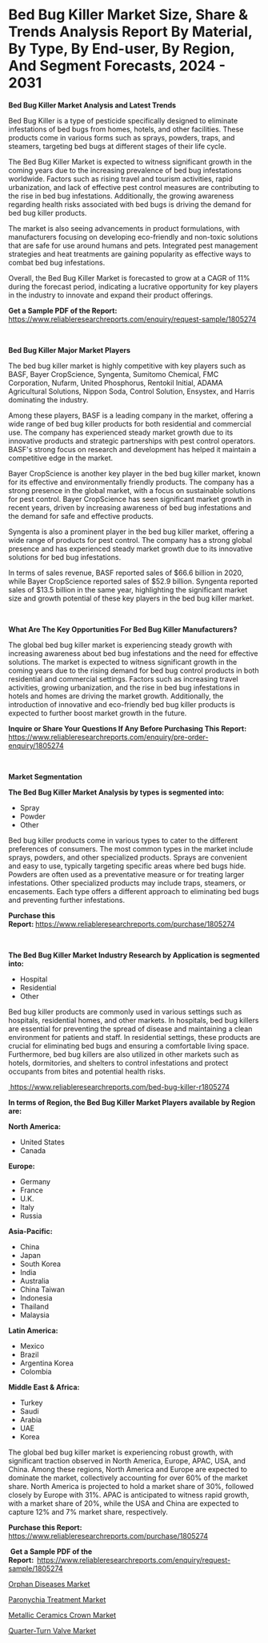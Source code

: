 <p><h1>Bed Bug Killer Market Size, Share & Trends Analysis Report By Material, By Type, By End-user, By Region, And Segment Forecasts, 2024 - 2031</h1></p><p><strong>Bed Bug Killer Market Analysis and Latest Trends</strong></p>
<p><p>Bed Bug Killer is a type of pesticide specifically designed to eliminate infestations of bed bugs from homes, hotels, and other facilities. These products come in various forms such as sprays, powders, traps, and steamers, targeting bed bugs at different stages of their life cycle.</p><p>The Bed Bug Killer Market is expected to witness significant growth in the coming years due to the increasing prevalence of bed bug infestations worldwide. Factors such as rising travel and tourism activities, rapid urbanization, and lack of effective pest control measures are contributing to the rise in bed bug infestations. Additionally, the growing awareness regarding health risks associated with bed bugs is driving the demand for bed bug killer products.</p><p>The market is also seeing advancements in product formulations, with manufacturers focusing on developing eco-friendly and non-toxic solutions that are safe for use around humans and pets. Integrated pest management strategies and heat treatments are gaining popularity as effective ways to combat bed bug infestations.</p><p>Overall, the Bed Bug Killer Market is forecasted to grow at a CAGR of 11% during the forecast period, indicating a lucrative opportunity for key players in the industry to innovate and expand their product offerings.</p></p>
<p><strong>Get a Sample PDF of the Report:&nbsp;</strong> <a href="https://www.reliableresearchreports.com/enquiry/request-sample/1805274">https://www.reliableresearchreports.com/enquiry/request-sample/1805274</a></p>
<p>&nbsp;</p>
<p><strong>Bed Bug Killer Major Market Players</strong></p>
<p><p>The bed bug killer market is highly competitive with key players such as BASF, Bayer CropScience, Syngenta, Sumitomo Chemical, FMC Corporation, Nufarm, United Phosphorus, Rentokil Initial, ADAMA Agricultural Solutions, Nippon Soda, Control Solution, Ensystex, and Harris dominating the industry.</p><p>Among these players, BASF is a leading company in the market, offering a wide range of bed bug killer products for both residential and commercial use. The company has experienced steady market growth due to its innovative products and strategic partnerships with pest control operators. BASF's strong focus on research and development has helped it maintain a competitive edge in the market.</p><p>Bayer CropScience is another key player in the bed bug killer market, known for its effective and environmentally friendly products. The company has a strong presence in the global market, with a focus on sustainable solutions for pest control. Bayer CropScience has seen significant market growth in recent years, driven by increasing awareness of bed bug infestations and the demand for safe and effective products.</p><p>Syngenta is also a prominent player in the bed bug killer market, offering a wide range of products for pest control. The company has a strong global presence and has experienced steady market growth due to its innovative solutions for bed bug infestations.</p><p>In terms of sales revenue, BASF reported sales of $66.6 billion in 2020, while Bayer CropScience reported sales of $52.9 billion. Syngenta reported sales of $13.5 billion in the same year, highlighting the significant market size and growth potential of these key players in the bed bug killer market.</p></p>
<p>&nbsp;</p>
<p><strong>What Are The Key Opportunities For Bed Bug Killer Manufacturers?</strong></p>
<p><p>The global bed bug killer market is experiencing steady growth with increasing awareness about bed bug infestations and the need for effective solutions. The market is expected to witness significant growth in the coming years due to the rising demand for bed bug control products in both residential and commercial settings. Factors such as increasing travel activities, growing urbanization, and the rise in bed bug infestations in hotels and homes are driving the market growth. Additionally, the introduction of innovative and eco-friendly bed bug killer products is expected to further boost market growth in the future.</p></p>
<p><strong>Inquire or Share Your Questions If Any Before Purchasing This Report:</strong> <a href="https://www.reliableresearchreports.com/enquiry/pre-order-enquiry/1805274">https://www.reliableresearchreports.com/enquiry/pre-order-enquiry/1805274</a></p>
<p>&nbsp;</p>
<p><strong>Market Segmentation</strong></p>
<p><strong>The Bed Bug Killer Market Analysis by types is segmented into:</strong></p>
<p><ul><li>Spray</li><li>Powder</li><li>Other</li></ul></p>
<p><p>Bed bug killer products come in various types to cater to the different preferences of consumers. The most common types in the market include sprays, powders, and other specialized products. Sprays are convenient and easy to use, typically targeting specific areas where bed bugs hide. Powders are often used as a preventative measure or for treating larger infestations. Other specialized products may include traps, steamers, or encasements. Each type offers a different approach to eliminating bed bugs and preventing further infestations.</p></p>
<p><strong>Purchase this Report:&nbsp;</strong><a href="https://www.reliableresearchreports.com/purchase/1805274">https://www.reliableresearchreports.com/purchase/1805274</a></p>
<p>&nbsp;</p>
<p><strong>The Bed Bug Killer Market Industry Research by Application is segmented into:</strong></p>
<p><ul><li>Hospital</li><li>Residential</li><li>Other</li></ul></p>
<p><p>Bed bug killer products are commonly used in various settings such as hospitals, residential homes, and other markets. In hospitals, bed bug killers are essential for preventing the spread of disease and maintaining a clean environment for patients and staff. In residential settings, these products are crucial for eliminating bed bugs and ensuring a comfortable living space. Furthermore, bed bug killers are also utilized in other markets such as hotels, dormitories, and shelters to control infestations and protect occupants from bites and potential health risks.</p></p>
<p><a href="https://www.reliableresearchreports.com/bed-bug-killer-r1805274">&nbsp;https://www.reliableresearchreports.com/bed-bug-killer-r1805274</a></p>
<p><strong>In terms of Region, the Bed Bug Killer Market Players available by Region are:</strong></p>
<p>
    <p> <strong> North America: </strong>
        <ul>
            <li>United States</li>
            <li>Canada</li>
        </ul>
        </p> 
    <p> <strong> Europe: </strong>
        <ul>
            <li>Germany</li>
            <li>France</li>
            <li>U.K.</li>
            <li>Italy</li>
            <li>Russia</li>
        </ul>
        </p> 
    <p> <strong> Asia-Pacific: </strong>
        <ul>
            <li>China</li>
            <li>Japan</li>
            <li>South Korea</li>
            <li>India</li>
            <li>Australia</li>
            <li>China Taiwan</li>
            <li>Indonesia</li>
            <li>Thailand</li>
            <li>Malaysia</li>
        </ul>
        </p> 
    <p> <strong> Latin America: </strong>
        <ul>
            <li>Mexico</li>
            <li>Brazil</li>
            <li>Argentina Korea</li>
            <li>Colombia</li>
        </ul>
        </p> 
    <p> <strong> Middle East & Africa: </strong>
        <ul>
            <li>Turkey</li>
            <li>Saudi</li>
            <li>Arabia</li>
            <li>UAE</li>
            <li>Korea</li>
        </ul>
    </p>
    </p>
<p><p>The global bed bug killer market is experiencing robust growth, with significant traction observed in North America, Europe, APAC, USA, and China. Among these regions, North America and Europe are expected to dominate the market, collectively accounting for over 60% of the market share. North America is projected to hold a market share of 30%, followed closely by Europe with 31%. APAC is anticipated to witness rapid growth, with a market share of 20%, while the USA and China are expected to capture 12% and 7% market share, respectively.</p></p>
<p><strong>Purchase this Report: </strong><a href="https://www.reliableresearchreports.com/purchase/1805274">https://www.reliableresearchreports.com/purchase/1805274</a></p>
<p>&nbsp;<strong>Get a Sample PDF of the Report:&nbsp;&nbsp;</strong><a href="https://www.reliableresearchreports.com/enquiry/request-sample/1805274">https://www.reliableresearchreports.com/enquiry/request-sample/1805274</a></p>
<p><strong></strong></p>
<p><p><a href="https://github.com/juniordelafrance/Market-Research-Report-List-3/blob/main/orphan-diseases-market.md">Orphan Diseases Market</a></p><p><a href="https://github.com/jaidynmorantestelletmjzya/Market-Research-Report-List-2/blob/main/paronychia-treatment-market.md">Paronychia Treatment Market</a></p><p><a href="https://www.linkedin.com/pulse/metallic-ceramics-crown-market-trends-forecast-competitive-hhewf">Metallic Ceramics Crown Market</a></p><p><a href="https://www.linkedin.com/pulse/quarter-turn-valve-market-competitive-analysis-trends-forecast-uk4hc">Quarter-Turn Valve Market</a></p></p>